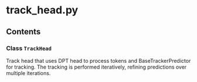 # track_head.py

## Contents

### Class `TrackHead`

Track head that uses DPT head to process tokens and BaseTrackerPredictor for tracking.
The tracking is performed iteratively, refining predictions over multiple iterations.